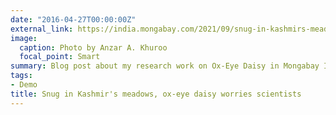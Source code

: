 ```yaml
---
date: "2016-04-27T00:00:00Z"
external_link: https://india.mongabay.com/2021/09/snug-in-kashmirs-meadows-ox-eye-daisy-worries-scientists/
image:
  caption: Photo by Anzar A. Khuroo
  focal_point: Smart
summary: Blog post about my research work on Ox-Eye Daisy in Mongabay India.
tags:
- Demo
title: Snug in Kashmir's meadows, ox-eye daisy worries scientists
---
```


